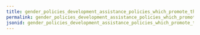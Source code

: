 ```yaml
---
title: gender_policies_development_assistance_policies_which_promote_the_economic_role_of_women
permalink: gender_policies_development_assistance_policies_which_promote_the_economic_role_of_women.html
jsonid: gender_policies_development_assistance_policies_which_promote_the_economic_role_of_women
---
```

